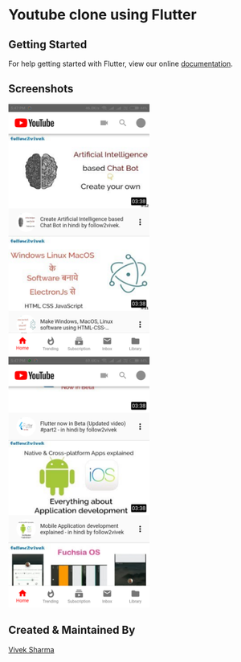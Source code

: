 # Youtube clone using Flutter


## Getting Started

For help getting started with Flutter, view our online
[documentation](https://flutter.io/).

## Screenshots
<img src="./screenshot/youtube_1.png" height="500em"/>        <img src="./screenshot/youtube_2.png" height="500em"/>


## Created & Maintained By

[Vivek Sharma](https://github.com/follow2vivek)
